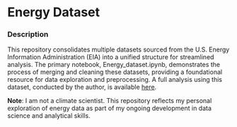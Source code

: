 # Energy Dataset

### Description

This repository consolidates multiple datasets sourced from the U.S. Energy Information Administration (EIA) into a unified structure for streamlined analysis. The primary notebook, Energy_dataset.ipynb, demonstrates the process of merging and cleaning these datasets, providing a foundational resource for data exploration and preprocessing. A full analysis using this dataset, conducted by the author, is available [here](https://github.com/lobosi/Global-Emissions-Analysis).

**Note**: I am not a climate scientist. This repository reflects my personal exploration of energy data as part of my ongoing development in data science and analytical skills.

